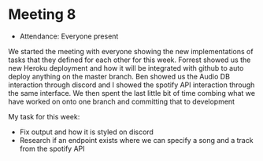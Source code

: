 # Meeting 8

- Attendance: Everyone present

We started the meeting with everyone showing the new implementations of tasks that they defined for each other for this week. Forrest showed us the new Heroku deployment and how it will be integrated with github to auto deploy anything on the master branch. Ben showed us the Audio DB interaction through discord and I showed the spotify API interaction through the same interface. We then spent the last little bit of time combing what we have worked on onto one branch and committing that to development

My task for this week:
- Fix output and how it is styled on discord
- Research if an endpoint exists where we can specify a song and a track from the spotify API


